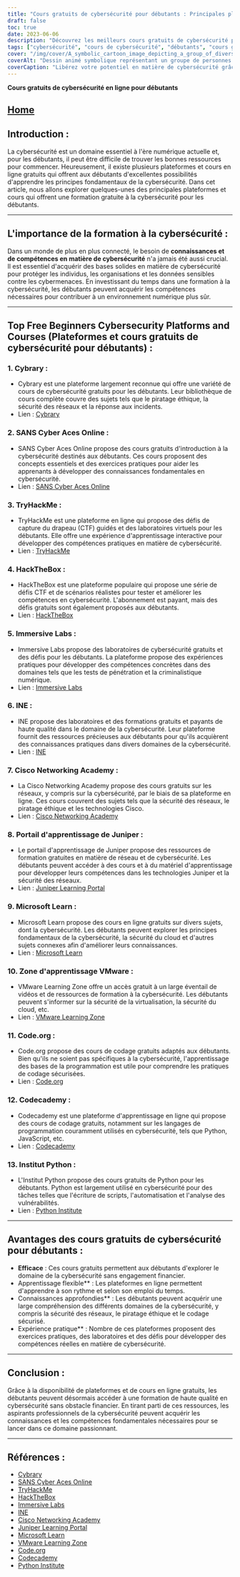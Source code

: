 ```yaml
---
title: "Cours gratuits de cybersécurité pour débutants : Principales plates-formes et formations"
draft: false
toc: true
date: 2023-06-06
description: "Découvrez les meilleurs cours gratuits de cybersécurité pour débutants sur les meilleures plateformes et commencez votre parcours dans ce domaine essentiel."
tags: ["cybersécurité", "cours de cybersécurité", "débutants", "cours gratuits", "plateformes en ligne", "formation à la cybersécurité", "ressources pédagogiques", "sécurité des réseaux", "piratage éthique", "codage sécurisé", "compétences pratiques", "expérience pratique", "les fondamentaux de la cybersécurité", "Cybrary", "SANS Cyber Aces en ligne", "TryHackMe", "HackTheBox", "Laboratoires immersifs", "INE", "Académie des réseaux Cisco", "Portail de formation de Juniper", "Microsoft Learn", "Zone d'apprentissage VMware", "Code.org", "Codecademy", "Institut Python", "un apprentissage rentable", "l'apprentissage flexible", "connaissance approfondie", "expérience pratique en matière de cybersécurité"]
cover: "/img/cover/A_symbolic_cartoon_image_depicting_a_group_of_diverse_indiv.png"
coverAlt: "Dessin animé symbolique représentant un groupe de personnes diverses portant des vêtements de cybersécurité, se tenant ensemble dans une formation de bouclier, avec un code binaire et des icônes de verrouillage les entourant, soulignant l'importance de l'unité et de la protection dans le domaine numérique."
coverCaption: "Libérez votre potentiel en matière de cybersécurité grâce à des cours gratuits pour débutants !"
---
```


**Cours gratuits de cybersécurité en ligne pour débutants**

## [Home](/cyber-security-career-playbook-start/)

## Introduction :
La cybersécurité est un domaine essentiel à l'ère numérique actuelle et, pour les débutants, il peut être difficile de trouver les bonnes ressources pour commencer. Heureusement, il existe plusieurs plateformes et cours en ligne gratuits qui offrent aux débutants d'excellentes possibilités d'apprendre les principes fondamentaux de la cybersécurité. Dans cet article, nous allons explorer quelques-unes des principales plateformes et cours qui offrent une formation gratuite à la cybersécurité pour les débutants.

______

## L'importance de la formation à la cybersécurité :
Dans un monde de plus en plus connecté, le besoin de **connaissances et de compétences en matière de cybersécurité** n'a jamais été aussi crucial. Il est essentiel d'acquérir des bases solides en matière de cybersécurité pour protéger les individus, les organisations et les données sensibles contre les cybermenaces. En investissant du temps dans une formation à la cybersécurité, les débutants peuvent acquérir les compétences nécessaires pour contribuer à un environnement numérique plus sûr.

______

## Top Free Beginners Cybersecurity Platforms and Courses (Plateformes et cours gratuits de cybersécurité pour débutants) :

### 1. Cybrary :
- Cybrary est une plateforme largement reconnue qui offre une variété de cours de cybersécurité gratuits pour les débutants. Leur bibliothèque de cours complète couvre des sujets tels que le piratage éthique, la sécurité des réseaux et la réponse aux incidents.
- Lien : [Cybrary](https://www.cybrary.it/)

### 2. SANS Cyber Aces Online :
- SANS Cyber Aces Online propose des cours gratuits d'introduction à la cybersécurité destinés aux débutants. Ces cours proposent des concepts essentiels et des exercices pratiques pour aider les apprenants à développer des connaissances fondamentales en cybersécurité.
- Lien : [SANS Cyber Aces Online](https://www.cyberaces.org/)

### 3. TryHackMe :
- TryHackMe est une plateforme en ligne qui propose des défis de capture du drapeau (CTF) guidés et des laboratoires virtuels pour les débutants. Elle offre une expérience d'apprentissage interactive pour développer des compétences pratiques en matière de cybersécurité.
- Lien : [TryHackMe](https://tryhackme.com/signup?referrer=5f651e437af6815dfbc2ab56)

### 4. HackTheBox :
- HackTheBox est une plateforme populaire qui propose une série de défis CTF et de scénarios réalistes pour tester et améliorer les compétences en cybersécurité. L'abonnement est payant, mais des défis gratuits sont également proposés aux débutants.
- Lien : [HackTheBox](https://www.hackthebox.eu/)

### 5. Immersive Labs :
- Immersive Labs propose des laboratoires de cybersécurité gratuits et des défis pour les débutants. La plateforme propose des expériences pratiques pour développer des compétences concrètes dans des domaines tels que les tests de pénétration et la criminalistique numérique.
- Lien : [Immersive Labs](https://www.immersivelabs.com/)

### 6. INE :
- INE propose des laboratoires et des formations gratuits et payants de haute qualité dans le domaine de la cybersécurité. Leur plateforme fournit des ressources précieuses aux débutants pour qu'ils acquièrent des connaissances pratiques dans divers domaines de la cybersécurité.
- Lien : [INE](https://ine.com/)

### 7. Cisco Networking Academy :
- La Cisco Networking Academy propose des cours gratuits sur les réseaux, y compris sur la cybersécurité, par le biais de sa plateforme en ligne. Ces cours couvrent des sujets tels que la sécurité des réseaux, le piratage éthique et les technologies Cisco.
- Lien : [Cisco Networking Academy](https://www.cisco.com/c/m/en_sg/partners/cisco-networking-academy/index.html)

### 8. Portail d'apprentissage de Juniper :
- Le portail d'apprentissage de Juniper propose des ressources de formation gratuites en matière de réseau et de cybersécurité. Les débutants peuvent accéder à des cours et à du matériel d'apprentissage pour développer leurs compétences dans les technologies Juniper et la sécurité des réseaux.
- Lien : [Juniper Learning Portal](https://learningportal.juniper.net/juniper/default.aspx)

### 9. Microsoft Learn :
- Microsoft Learn propose des cours en ligne gratuits sur divers sujets, dont la cybersécurité. Les débutants peuvent explorer les principes fondamentaux de la cybersécurité, la sécurité du cloud et d'autres sujets connexes afin d'améliorer leurs connaissances.
- Lien : [Microsoft Learn](https://docs.microsoft.com/en-us/learn/)

### 10. Zone d'apprentissage VMware :
- VMware Learning Zone offre un accès gratuit à un large éventail de vidéos et de ressources de formation à la cybersécurité. Les débutants peuvent s'informer sur la sécurité de la virtualisation, la sécurité du cloud, etc.
- Lien : [VMware Learning Zone](https://www.vmware.com/education-services/learning-zone.html)

### 11. Code.org :
- Code.org propose des cours de codage gratuits adaptés aux débutants. Bien qu'ils ne soient pas spécifiques à la cybersécurité, l'apprentissage des bases de la programmation est utile pour comprendre les pratiques de codage sécurisées.
- Lien : [Code.org](https://studio.code.org/courses)

### 12. Codecademy :
- Codecademy est une plateforme d'apprentissage en ligne qui propose des cours de codage gratuits, notamment sur les langages de programmation couramment utilisés en cybersécurité, tels que Python, JavaScript, etc.
- Lien : [Codecademy](https://www.codecademy.com/)

### 13. Institut Python :
- L'Institut Python propose des cours gratuits de Python pour les débutants. Python est largement utilisé en cybersécurité pour des tâches telles que l'écriture de scripts, l'automatisation et l'analyse des vulnérabilités.
- Lien : [Python Institute](https://pythoninstitute.org/free-python-courses/)

______

## Avantages des cours gratuits de cybersécurité pour débutants :
- **Efficace** : Ces cours gratuits permettent aux débutants d'explorer le domaine de la cybersécurité sans engagement financier.
- Apprentissage flexible** : Les plateformes en ligne permettent d'apprendre à son rythme et selon son emploi du temps.
- Connaissances approfondies** : Les débutants peuvent acquérir une large compréhension des différents domaines de la cybersécurité, y compris la sécurité des réseaux, le piratage éthique et le codage sécurisé.
- Expérience pratique** : Nombre de ces plateformes proposent des exercices pratiques, des laboratoires et des défis pour développer des compétences réelles en matière de cybersécurité.

______

## Conclusion :
Grâce à la disponibilité de plateformes et de cours en ligne gratuits, les débutants peuvent désormais accéder à une formation de haute qualité en cybersécurité sans obstacle financier. En tirant parti de ces ressources, les aspirants professionnels de la cybersécurité peuvent acquérir les connaissances et les compétences fondamentales nécessaires pour se lancer dans ce domaine passionnant.

______

## Références :
- [Cybrary](https://www.cybrary.it/)
- [SANS Cyber Aces Online](https://www.cyberaces.org/)
- [TryHackMe](https://tryhackme.com/signup?referrer=5f651e437af6815dfbc2ab56)
- [HackTheBox](https://www.hackthebox.eu/)
- [Immersive Labs](https://www.immersivelabs.com/)
- [INE](https://ine.com/)
- [Cisco Networking Academy](https://www.cisco.com/c/m/en_sg/partners/cisco-networking-academy/index.html)
- [Juniper Learning Portal](https://learningportal.juniper.net/juniper/default.aspx)
- [Microsoft Learn](https://docs.microsoft.com/en-us/learn/)
- [VMware Learning Zone](https://www.vmware.com/education-services/learning-zone.html)
- [Code.org](https://studio.code.org/courses)
- [Codecademy](https://www.codecademy.com/)
- [Python Institute](https://pythoninstitute.org/free-python-courses/)